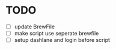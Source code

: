 # TODO

- [ ] update BrewFile
- [ ] make script use seperate brewfile
- [ ] setup dashlane and login before script
